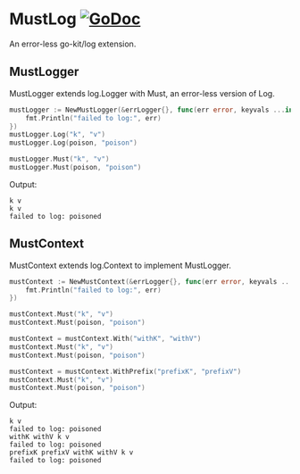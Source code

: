 # MustLog [![GoDoc](https://godoc.org/github.com/jmank88/mustlog?status.svg)](https://godoc.org/github.com/jmank88/mustlog)
An error-less go-kit/log extension.

## MustLogger

MustLogger extends log.Logger with Must, an error-less version of Log.

```go
mustLogger := NewMustLogger(&errLogger{}, func(err error, keyvals ...interface{}) {
    fmt.Println("failed to log:", err)
})
mustLogger.Log("k", "v")
mustLogger.Log(poison, "poison")

mustLogger.Must("k", "v")
mustLogger.Must(poison, "poison")
```

Output:

```text
k v
k v
failed to log: poisoned
```

## MustContext

MustContext extends log.Context to implement MustLogger.

```go
mustContext := NewMustContext(&errLogger{}, func(err error, keyvals ...interface{}) {
    fmt.Println("failed to log:", err)
})

mustContext.Must("k", "v")
mustContext.Must(poison, "poison")

mustContext = mustContext.With("withK", "withV")
mustContext.Must("k", "v")
mustContext.Must(poison, "poison")

mustContext = mustContext.WithPrefix("prefixK", "prefixV")
mustContext.Must("k", "v")
mustContext.Must(poison, "poison")
```

Output:

```text
k v
failed to log: poisoned
withK withV k v
failed to log: poisoned
prefixK prefixV withK withV k v
failed to log: poisoned
```
